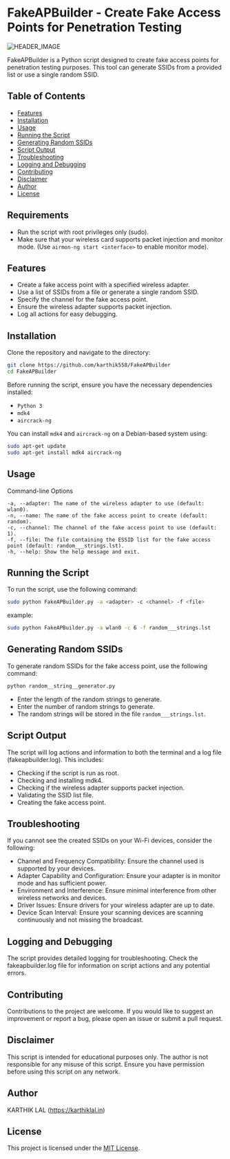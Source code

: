# FakeAPBuilder - Create Fake Access Points for Penetration Testing

![HEADER_IMAGE](src/mitm.png)

FakeAPBuilder is a Python script designed to create fake access points for penetration testing purposes. This tool can generate SSIDs from a provided list or use a single random SSID.

## Table of Contents

- [Features](#features)
- [Installation](#installation)
- [Usage](#usage)
- [Running the Script](#running-the-script)
- [Generating Random SSIDs](#generating-random-ssids)
- [Script Output](#script-output)
- [Troubleshooting](#troubleshooting)
- [Logging and Debugging](#logging-and-debugging)
- [Contributing](#contributing)
- [Disclaimer](#disclaimer)
- [Author](#author)
- [License](#license)

## Requirements

- Run the script with root privileges only (sudo).
- Make sure that your wireless card supports packet injection and monitor mode. (Use `airmon-ng start <interface>` to enable monitor mode).

## Features

- Create a fake access point with a specified wireless adapter.
- Use a list of SSIDs from a file or generate a single random SSID.
- Specify the channel for the fake access point.
- Ensure the wireless adapter supports packet injection.
- Log all actions for easy debugging.

## Installation

Clone the repository and navigate to the directory:

```bash
git clone https://github.com/karthik558/FakeAPBuilder
cd FakeAPBuilder
```

Before running the script, ensure you have the necessary dependencies installed:

- `Python 3`
- `mdk4`
- `aircrack-ng`

You can install `mdk4` and `aircrack-ng` on a Debian-based system using:

```bash
sudo apt-get update
sudo apt-get install mdk4 aircrack-ng
```

## Usage

Command-line Options
  
```
-a, --adapter: The name of the wireless adapter to use (default: wlan0).
-n, --name: The name of the fake access point to create (default: random).
-c, --channel: The channel of the fake access point to use (default: 1).
-f, --file: The file containing the ESSID list for the fake access point (default: random___strings.lst).
-h, --help: Show the help message and exit.
```
## Running the Script

To run the script, use the following command:
```bash
sudo python FakeAPBuilder.py -a <adapter> -c <channel> -f <file>
```
example:
```bash
sudo python FakeAPBuilder.py -a wlan0 -c 6 -f random___strings.lst
```

## Generating Random SSIDs

To generate random SSIDs for the fake access point, use the following command:
```python 
python random__string__generator.py
```

- Enter the length of the random strings to generate.
- Enter the number of random strings to generate.
- The random strings will be stored in the file `random___strings.lst`.

## Script Output

The script will log actions and information to both the terminal and a log file (fakeapbuilder.log). This includes:

- Checking if the script is run as root.
- Checking and installing mdk4.
- Checking if the wireless adapter supports packet injection.
- Validating the SSID list file.
- Creating the fake access point.

## Troubleshooting

If you cannot see the created SSIDs on your Wi-Fi devices, consider the following:

- Channel and Frequency Compatibility: Ensure the channel used is supported by your devices.
- Adapter Capability and Configuration: Ensure your adapter is in monitor mode and has sufficient power.
- Environment and Interference: Ensure minimal interference from other wireless networks and devices.
- Driver Issues: Ensure drivers for your wireless adapter are up to date.
- Device Scan Interval: Ensure your scanning devices are scanning continuously and not missing the broadcast.

## Logging and Debugging

The script provides detailed logging for troubleshooting. Check the fakeapbuilder.log file for information on script actions and any potential errors.

## Contributing

Contributions to the project are welcome. If you would like to suggest an improvement or report a bug, please open an issue or submit a pull request.

## Disclaimer

This script is intended for educational purposes only. The author is not responsible for any misuse of this script. Ensure you have permission before using this script on any network.

## Author

KARTHIK LAL (https://karthiklal.in)

## License
This project is licensed under the [MIT License](https://opensource.org/licenses/MIT).